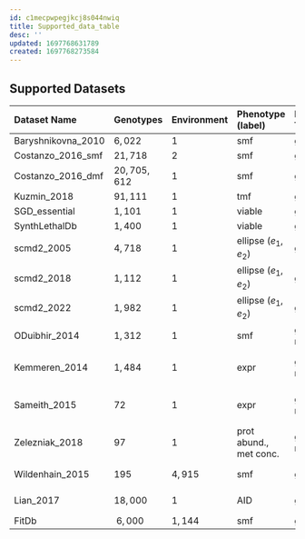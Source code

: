 ```yaml
---
id: c1mecpwpegjkcj8s044nwiq
title: Supported_data_table
desc: ''
updated: 1697768631789
created: 1697768273584
---
```

## Supported Datasets

| $\textbf{Dataset Name}$      | $\textbf{Genotypes}$ | $\textbf{Environment}$ | $\textbf{Phenotype (label)}$    | $\textbf{Label Type}$ | $\textbf{Description}$              | $\textbf{Supported}$ |
| :--------------------------- | :------------------- | :--------------------- | :------------------------------ | :-------------------- | :---------------------------------- | :------------------: |
| $\text{Baryshnikovna\_2010}$ | $6,022$              | $1$                    | $\text{smf}$                    | $\text{global}$       | $\text{growth rate}$                |     $\checkmark$     |
| $\text{Costanzo\_2016\_smf}$ | $21,718$             | $2$                    | $\text{smf}$                    | $\text{global}$       | $\text{growth rate}$                |     $\checkmark$     |
| $\text{Costanzo\_2016\_dmf}$ | $20,705,612$         | $1$                    | $\text{smf}$                    | $\text{global}$       | $\text{growth rate}$                |     $\checkmark$     |
| $\text{Kuzmin\_2018}$        | $91,111$             | $1$                    | $\text{tmf}$                    | $\text{global}$       | $\text{growth rate}$                |     $\checkmark$     |
| $\text{SGD\_essential}$      | $1,101$              | $1$                    | $\text{viable}$                 | $\text{global}$       | $\text{viability}$                  |     $\checkmark$     |
| $\text{SynthLethalDb}$       | $1,400$              | $1$                    | $\text{viable}$                 | $\text{global}$       | $\text{viability}$                  |     $\checkmark$     |
| $\text{scmd2\_2005}$         | $4,718$              | $1$                    | $\text{ellipse } (e_1, e_2)$    | $\text{global}$       | $\text{cell morphology}$            |     $\checkmark$     |
| $\text{scmd2\_2018}$         | $1,112$              | $1$                    | $\text{ellipse } (e_1, e_2)$    | $\text{global}$       | $\text{cell morphology}$            |     $\checkmark$     |
| $\text{scmd2\_2022}$         | $1,982$              | $1$                    | $\text{ellipse } (e_1, e_2)$    | $\text{global}$       | $\text{cell morphology}$            |     $\checkmark$     |
| $\text{ODuibhir\_2014}$      | $1,312$              | $1$                    | $\text{smf}$                    | $\text{global, node}$ | $\text{growth rate}$                |     $\checkmark$     |
| $\text{Kemmeren\_2014}$      | $1,484$              | $1$                    | $\text{expr}$                   | $\text{global, node}$ | $\text{sm microarray expression}$   |     $\checkmark$     |
| $\text{Sameith\_2015}$       | $72$                 | $1$                    | $\text{expr}$                   | $\text{global, node}$ | $\text{dm microarray expression}$   |     $\checkmark$     |
| $\text{Zelezniak\_2018}$     | $97$                 | $1$                    | $\text{prot abund., met conc.}$ | $\text{global, node}$ | $\text{sm kinase deletion mutants}$ |     $\checkmark$     |
| $\text{Wildenhain\_2015}$    | $195$                | $4,915$                | $\text{smf}$                    | $\text{global}$       | $\text{smf drug tolerance}$         |     $\checkmark$     |
| $\text{Lian\_2017}$          | $18,000$             | $1$                    | $\text{AID}$                    | $\text{global}$       | $\text{AID furfural tolderance}$    |     $\checkmark$     |
| $\text{FitDb}$               | $~6,000$             | $1,144$                | $\text{smf}$                    | $\text{global}$       | $\text{growth rate}$                |                      |
